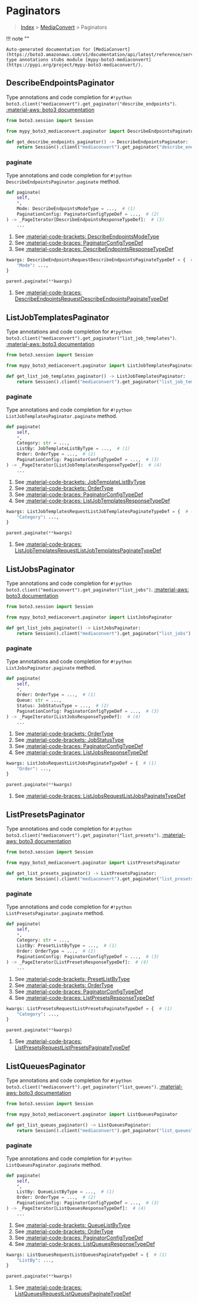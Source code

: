 # Paginators

> [Index](../README.md) > [MediaConvert](./README.md) > Paginators

!!! note ""

    Auto-generated documentation for [MediaConvert](https://boto3.amazonaws.com/v1/documentation/api/latest/reference/services/mediaconvert.html#MediaConvert)
    type annotations stubs module [mypy-boto3-mediaconvert](https://pypi.org/project/mypy-boto3-mediaconvert/).

## DescribeEndpointsPaginator

Type annotations and code completion for `#!python boto3.client("mediaconvert").get_paginator("describe_endpoints")`.
[:material-aws: boto3 documentation](https://boto3.amazonaws.com/v1/documentation/api/latest/reference/services/mediaconvert.html#MediaConvert.Paginator.DescribeEndpoints)

```python title="Usage example"
from boto3.session import Session

from mypy_boto3_mediaconvert.paginator import DescribeEndpointsPaginator

def get_describe_endpoints_paginator() -> DescribeEndpointsPaginator:
    return Session().client("mediaconvert").get_paginator("describe_endpoints")
```


### paginate

Type annotations and code completion for `#!python DescribeEndpointsPaginator.paginate` method.

```python title="Method definition"
def paginate(
    self,
    *,
    Mode: DescribeEndpointsModeType = ...,  # (1)
    PaginationConfig: PaginatorConfigTypeDef = ...,  # (2)
) -> _PageIterator[DescribeEndpointsResponseTypeDef]:  # (3)
    ...
```

1. See [:material-code-brackets: DescribeEndpointsModeType](./literals.md#describeendpointsmodetype) 
2. See [:material-code-braces: PaginatorConfigTypeDef](./type_defs.md#paginatorconfigtypedef) 
3. See [:material-code-braces: DescribeEndpointsResponseTypeDef](./type_defs.md#describeendpointsresponsetypedef) 


```python title="Usage example with kwargs"
kwargs: DescribeEndpointsRequestDescribeEndpointsPaginateTypeDef = {  # (1)
    "Mode": ...,
}

parent.paginate(**kwargs)
```

1. See [:material-code-braces: DescribeEndpointsRequestDescribeEndpointsPaginateTypeDef](./type_defs.md#describeendpointsrequestdescribeendpointspaginatetypedef) 
## ListJobTemplatesPaginator

Type annotations and code completion for `#!python boto3.client("mediaconvert").get_paginator("list_job_templates")`.
[:material-aws: boto3 documentation](https://boto3.amazonaws.com/v1/documentation/api/latest/reference/services/mediaconvert.html#MediaConvert.Paginator.ListJobTemplates)

```python title="Usage example"
from boto3.session import Session

from mypy_boto3_mediaconvert.paginator import ListJobTemplatesPaginator

def get_list_job_templates_paginator() -> ListJobTemplatesPaginator:
    return Session().client("mediaconvert").get_paginator("list_job_templates")
```


### paginate

Type annotations and code completion for `#!python ListJobTemplatesPaginator.paginate` method.

```python title="Method definition"
def paginate(
    self,
    *,
    Category: str = ...,
    ListBy: JobTemplateListByType = ...,  # (1)
    Order: OrderType = ...,  # (2)
    PaginationConfig: PaginatorConfigTypeDef = ...,  # (3)
) -> _PageIterator[ListJobTemplatesResponseTypeDef]:  # (4)
    ...
```

1. See [:material-code-brackets: JobTemplateListByType](./literals.md#jobtemplatelistbytype) 
2. See [:material-code-brackets: OrderType](./literals.md#ordertype) 
3. See [:material-code-braces: PaginatorConfigTypeDef](./type_defs.md#paginatorconfigtypedef) 
4. See [:material-code-braces: ListJobTemplatesResponseTypeDef](./type_defs.md#listjobtemplatesresponsetypedef) 


```python title="Usage example with kwargs"
kwargs: ListJobTemplatesRequestListJobTemplatesPaginateTypeDef = {  # (1)
    "Category": ...,
}

parent.paginate(**kwargs)
```

1. See [:material-code-braces: ListJobTemplatesRequestListJobTemplatesPaginateTypeDef](./type_defs.md#listjobtemplatesrequestlistjobtemplatespaginatetypedef) 
## ListJobsPaginator

Type annotations and code completion for `#!python boto3.client("mediaconvert").get_paginator("list_jobs")`.
[:material-aws: boto3 documentation](https://boto3.amazonaws.com/v1/documentation/api/latest/reference/services/mediaconvert.html#MediaConvert.Paginator.ListJobs)

```python title="Usage example"
from boto3.session import Session

from mypy_boto3_mediaconvert.paginator import ListJobsPaginator

def get_list_jobs_paginator() -> ListJobsPaginator:
    return Session().client("mediaconvert").get_paginator("list_jobs")
```


### paginate

Type annotations and code completion for `#!python ListJobsPaginator.paginate` method.

```python title="Method definition"
def paginate(
    self,
    *,
    Order: OrderType = ...,  # (1)
    Queue: str = ...,
    Status: JobStatusType = ...,  # (2)
    PaginationConfig: PaginatorConfigTypeDef = ...,  # (3)
) -> _PageIterator[ListJobsResponseTypeDef]:  # (4)
    ...
```

1. See [:material-code-brackets: OrderType](./literals.md#ordertype) 
2. See [:material-code-brackets: JobStatusType](./literals.md#jobstatustype) 
3. See [:material-code-braces: PaginatorConfigTypeDef](./type_defs.md#paginatorconfigtypedef) 
4. See [:material-code-braces: ListJobsResponseTypeDef](./type_defs.md#listjobsresponsetypedef) 


```python title="Usage example with kwargs"
kwargs: ListJobsRequestListJobsPaginateTypeDef = {  # (1)
    "Order": ...,
}

parent.paginate(**kwargs)
```

1. See [:material-code-braces: ListJobsRequestListJobsPaginateTypeDef](./type_defs.md#listjobsrequestlistjobspaginatetypedef) 
## ListPresetsPaginator

Type annotations and code completion for `#!python boto3.client("mediaconvert").get_paginator("list_presets")`.
[:material-aws: boto3 documentation](https://boto3.amazonaws.com/v1/documentation/api/latest/reference/services/mediaconvert.html#MediaConvert.Paginator.ListPresets)

```python title="Usage example"
from boto3.session import Session

from mypy_boto3_mediaconvert.paginator import ListPresetsPaginator

def get_list_presets_paginator() -> ListPresetsPaginator:
    return Session().client("mediaconvert").get_paginator("list_presets")
```


### paginate

Type annotations and code completion for `#!python ListPresetsPaginator.paginate` method.

```python title="Method definition"
def paginate(
    self,
    *,
    Category: str = ...,
    ListBy: PresetListByType = ...,  # (1)
    Order: OrderType = ...,  # (2)
    PaginationConfig: PaginatorConfigTypeDef = ...,  # (3)
) -> _PageIterator[ListPresetsResponseTypeDef]:  # (4)
    ...
```

1. See [:material-code-brackets: PresetListByType](./literals.md#presetlistbytype) 
2. See [:material-code-brackets: OrderType](./literals.md#ordertype) 
3. See [:material-code-braces: PaginatorConfigTypeDef](./type_defs.md#paginatorconfigtypedef) 
4. See [:material-code-braces: ListPresetsResponseTypeDef](./type_defs.md#listpresetsresponsetypedef) 


```python title="Usage example with kwargs"
kwargs: ListPresetsRequestListPresetsPaginateTypeDef = {  # (1)
    "Category": ...,
}

parent.paginate(**kwargs)
```

1. See [:material-code-braces: ListPresetsRequestListPresetsPaginateTypeDef](./type_defs.md#listpresetsrequestlistpresetspaginatetypedef) 
## ListQueuesPaginator

Type annotations and code completion for `#!python boto3.client("mediaconvert").get_paginator("list_queues")`.
[:material-aws: boto3 documentation](https://boto3.amazonaws.com/v1/documentation/api/latest/reference/services/mediaconvert.html#MediaConvert.Paginator.ListQueues)

```python title="Usage example"
from boto3.session import Session

from mypy_boto3_mediaconvert.paginator import ListQueuesPaginator

def get_list_queues_paginator() -> ListQueuesPaginator:
    return Session().client("mediaconvert").get_paginator("list_queues")
```


### paginate

Type annotations and code completion for `#!python ListQueuesPaginator.paginate` method.

```python title="Method definition"
def paginate(
    self,
    *,
    ListBy: QueueListByType = ...,  # (1)
    Order: OrderType = ...,  # (2)
    PaginationConfig: PaginatorConfigTypeDef = ...,  # (3)
) -> _PageIterator[ListQueuesResponseTypeDef]:  # (4)
    ...
```

1. See [:material-code-brackets: QueueListByType](./literals.md#queuelistbytype) 
2. See [:material-code-brackets: OrderType](./literals.md#ordertype) 
3. See [:material-code-braces: PaginatorConfigTypeDef](./type_defs.md#paginatorconfigtypedef) 
4. See [:material-code-braces: ListQueuesResponseTypeDef](./type_defs.md#listqueuesresponsetypedef) 


```python title="Usage example with kwargs"
kwargs: ListQueuesRequestListQueuesPaginateTypeDef = {  # (1)
    "ListBy": ...,
}

parent.paginate(**kwargs)
```

1. See [:material-code-braces: ListQueuesRequestListQueuesPaginateTypeDef](./type_defs.md#listqueuesrequestlistqueuespaginatetypedef) 
